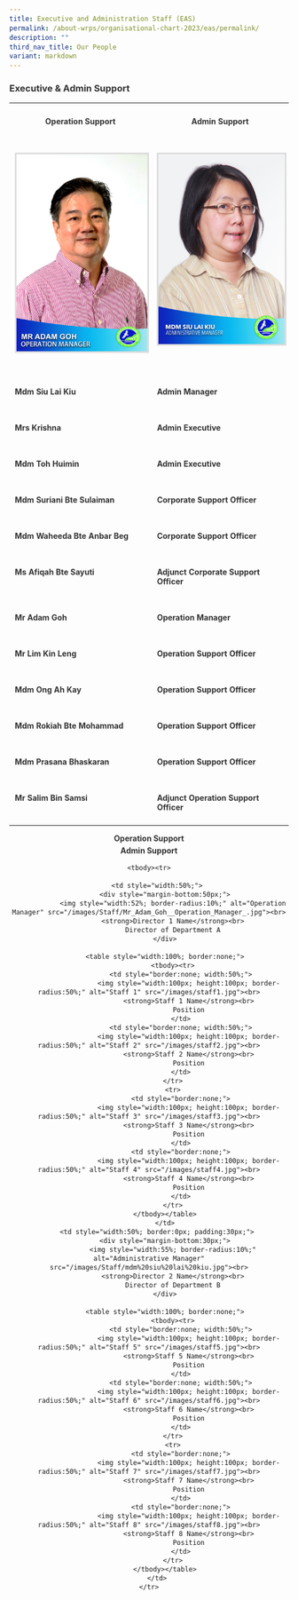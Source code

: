 ```yaml
---
title: Executive and Administration Staff (EAS)
permalink: /about-wrps/organisational-chart-2023/eas/permalink/
description: ""
third_nav_title: Our People
variant: markdown
---
```

<h3><strong>Executive &amp; Admin Support</strong></h3>
<table style="minWidth: 50px">
<colgroup>
<col>
<col>
</colgroup>
<tbody>
<tr>
<td rowspan="1" colspan="1">
<p><strong></strong></p><center><strong>Operation Support</strong>
<p></p>
</center></td>
<td rowspan="1" colspan="1">
<p><strong></strong></p><center><strong>Admin Support</strong><center><strong></strong>
<p></p>
</center></center></td>
</tr>
<tr>
<td rowspan="1" colspan="1">
<p><strong></strong></p><center><strong><img alt="Operation Manager" src="/images/Staff/Mr_Adam_Goh__Operation_Manager_.jpg"></strong></center>
<p></p>
</td>
<td rowspan="1" colspan="1">
<p><strong></strong></p><center><strong><img alt="Administrative Manager" src="/images/Staff/mdm%20siu%20lai%20kiu.jpg"></strong></center>
<p></p>
</td>
</tr>
<tr>
<td rowspan="1" colspan="1">
<p><strong>Mdm Siu Lai Kiu</strong>
</p>
</td>
<td rowspan="1" colspan="1">
<p><strong>Admin Manager</strong>
</p>
</td>
</tr>
<tr>
<td rowspan="1" colspan="1">
<p><strong>Mrs Krishna</strong>
</p>
</td>
<td rowspan="1" colspan="1">
<p><strong>Admin Executive</strong>
</p>
</td>
</tr>
<tr>
<td rowspan="1" colspan="1">
<p><strong>Mdm Toh Huimin</strong>
</p>
</td>
<td rowspan="1" colspan="1">
<p><strong>Admin Executive</strong>
</p>
</td>
</tr>
<tr>
<td rowspan="1" colspan="1">
<p><strong>Mdm Suriani Bte Sulaiman</strong>
</p>
</td>
<td rowspan="1" colspan="1">
<p><strong>Corporate Support Officer</strong>
</p>
</td>
</tr>
<tr>
<td rowspan="1" colspan="1">
<p><strong>Mdm Waheeda Bte Anbar Beg</strong>
</p>
</td>
<td rowspan="1" colspan="1">
<p><strong>Corporate Support Officer</strong>
</p>
</td>
</tr>
<tr>
<td rowspan="1" colspan="1">
<p><strong>Ms Afiqah Bte Sayuti</strong>
</p>
</td>
<td rowspan="1" colspan="1">
<p><strong>Adjunct Corporate Support Officer</strong>
</p>
</td>
</tr>
<tr>
<td rowspan="1" colspan="1">
<p><strong>Mr Adam Goh</strong>
</p>
</td>
<td rowspan="1" colspan="1">
<p><strong>Operation Manager</strong>
</p>
</td>
</tr>
<tr>
<td rowspan="1" colspan="1">
<p><strong>Mr Lim Kin Leng</strong>
</p>
</td>
<td rowspan="1" colspan="1">
<p><strong>Operation Support Officer</strong>
</p>
</td>
</tr>
<tr>
<td rowspan="1" colspan="1">
<p><strong>Mdm Ong Ah Kay</strong>
</p>
</td>
<td rowspan="1" colspan="1">
<p><strong>Operation Support Officer</strong>
</p>
</td>
</tr>
<tr>
<td rowspan="1" colspan="1">
<p><strong>Mdm Rokiah Bte Mohammad</strong>
</p>
</td>
<td rowspan="1" colspan="1">
<p><strong>Operation Support Officer</strong>
</p>
</td>
</tr>
<tr>
<td rowspan="1" colspan="1">
<p><strong>Mdm Prasana Bhaskaran</strong>
</p>
</td>
<td rowspan="1" colspan="1">
<p><strong>Operation Support Officer</strong>
</p>
</td>
</tr>
<tr>
<td rowspan="1" colspan="1">
<p><strong>Mr Salim Bin Samsi</strong>
</p>
</td>
<td rowspan="1" colspan="1">
<p><strong>Adjunct Operation Support Officer</strong>
</p>
</td>
</tr>
</tbody>
</table>

<center><strong>Operation Support</strong> <strong>Admin Support</strong>
	

 <table style="width:100%; text-align:center; border-collapse: collapse;">
    
    <tbody><tr>
        
        <td style="width:50%;">
            <div style="margin-bottom:50px;">
                <img style="width:52%; border-radius:10%;" alt="Operation Manager" src="/images/Staff/Mr_Adam_Goh__Operation_Manager_.jpg"><br>
                <strong>Director 1 Name</strong><br>
                Director of Department A
            </div>
            
            <table style="width:100%; border:none;">
                <tbody><tr>
                    <td style="border:none; width:50%;">
                        <img style="width:100px; height:100px; border-radius:50%;" alt="Staff 1" src="/images/staff1.jpg"><br>
                        <strong>Staff 1 Name</strong><br>
                        Position
                    </td>
                    <td style="border:none; width:50%;">
                        <img style="width:100px; height:100px; border-radius:50%;" alt="Staff 2" src="/images/staff2.jpg"><br>
                        <strong>Staff 2 Name</strong><br>
                        Position
                    </td>
                </tr>
                <tr>
                    <td style="border:none;">
                        <img style="width:100px; height:100px; border-radius:50%;" alt="Staff 3" src="/images/staff3.jpg"><br>
                        <strong>Staff 3 Name</strong><br>
                        Position
                    </td>
                    <td style="border:none;">
                        <img style="width:100px; height:100px; border-radius:50%;" alt="Staff 4" src="/images/staff4.jpg"><br>
                        <strong>Staff 4 Name</strong><br>
                        Position
                    </td>
                </tr>
            </tbody></table>
			</td>
        <td style="width:50%; border:0px; padding:30px;">
            <div style="margin-bottom:30px;">
                <img style="width:55%; border-radius:10%;" alt="Administrative Manager" src="/images/Staff/mdm%20siu%20lai%20kiu.jpg"><br>
                <strong>Director 2 Name</strong><br>
                Director of Department B
            </div>
            
            <table style="width:100%; border:none;">
                <tbody><tr>
                    <td style="border:none; width:50%;">
                        <img style="width:100px; height:100px; border-radius:50%;" alt="Staff 5" src="/images/staff5.jpg"><br>
                        <strong>Staff 5 Name</strong><br>
                        Position
                    </td>
                    <td style="border:none; width:50%;">
                        <img style="width:100px; height:100px; border-radius:50%;" alt="Staff 6" src="/images/staff6.jpg"><br>
                        <strong>Staff 6 Name</strong><br>
                        Position
                    </td>
                </tr>
                <tr>
                    <td style="border:none;">
                        <img style="width:100px; height:100px; border-radius:50%;" alt="Staff 7" src="/images/staff7.jpg"><br>
                        <strong>Staff 7 Name</strong><br>
                        Position
                    </td>
                    <td style="border:none;">
                        <img style="width:100px; height:100px; border-radius:50%;" alt="Staff 8" src="/images/staff8.jpg"><br>
                        <strong>Staff 8 Name</strong><br>
                        Position
                    </td>
                </tr>
            </tbody></table>
        </td>
    </tr>
</tbody></table>

<style>
img {
    margin-bottom: 10px;
    object-fit: cover;
    border: 3px solid #ddd;
}

td {
    vertical-align: top;
    padding: 10px;
}

strong {
    display: block;
    margin-top: 5px;
    color: #333;
}
</style></center>